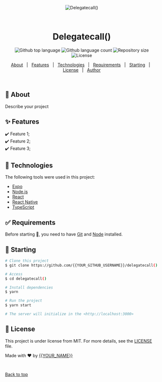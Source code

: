 <div align="center" id="top"> 
  <img src="./.github/app.gif" alt="Delegatecall()" />

  &#xa0;

  <!-- <a href="https://delegatecall().netlify.app">Demo</a> -->
</div>

<h1 align="center">Delegatecall()</h1>

<p align="center">
  <img alt="Github top language" src="https://img.shields.io/github/languages/top/PrakharSharma888/delegatecall()?color=56BEB8">

  <img alt="Github language count" src="https://img.shields.io/github/languages/count/{{YOUR_GITHUB_USERNAME}}/delegatecall()?color=56BEB8">

  <img alt="Repository size" src="https://img.shields.io/github/repo-size/{{YOUR_GITHUB_USERNAME}}/delegatecall()?color=56BEB8">

  <img alt="License" src="https://img.shields.io/github/license/{{YOUR_GITHUB_USERNAME}}/delegatecall()?color=56BEB8">

  <!-- <img alt="Github issues" src="https://img.shields.io/github/issues/{{YOUR_GITHUB_USERNAME}}/delegatecall()?color=56BEB8" /> -->

  <!-- <img alt="Github forks" src="https://img.shields.io/github/forks/{{YOUR_GITHUB_USERNAME}}/delegatecall()?color=56BEB8" /> -->

  <!-- <img alt="Github stars" src="https://img.shields.io/github/stars/{{YOUR_GITHUB_USERNAME}}/delegatecall()?color=56BEB8" /> -->
</p>

<!-- Status -->

<!-- <h4 align="center"> 
	🚧  Delegatecall() 🚀 Under construction...  🚧
</h4> 

<hr> -->

<p align="center">
  <a href="#dart-about">About</a> &#xa0; | &#xa0; 
  <a href="#sparkles-features">Features</a> &#xa0; | &#xa0;
  <a href="#rocket-technologies">Technologies</a> &#xa0; | &#xa0;
  <a href="#white_check_mark-requirements">Requirements</a> &#xa0; | &#xa0;
  <a href="#checkered_flag-starting">Starting</a> &#xa0; | &#xa0;
  <a href="#memo-license">License</a> &#xa0; | &#xa0;
  <a href="https://github.com/{{YOUR_GITHUB_USERNAME}}" target="_blank">Author</a>
</p>

<br>

## :dart: About ##

Describe your project

## :sparkles: Features ##

:heavy_check_mark: Feature 1;\
:heavy_check_mark: Feature 2;\
:heavy_check_mark: Feature 3;

## :rocket: Technologies ##

The following tools were used in this project:

- [Expo](https://expo.io/)
- [Node.js](https://nodejs.org/en/)
- [React](https://pt-br.reactjs.org/)
- [React Native](https://reactnative.dev/)
- [TypeScript](https://www.typescriptlang.org/)

## :white_check_mark: Requirements ##

Before starting :checkered_flag:, you need to have [Git](https://git-scm.com) and [Node](https://nodejs.org/en/) installed.

## :checkered_flag: Starting ##

```bash
# Clone this project
$ git clone https://github.com/{{YOUR_GITHUB_USERNAME}}/delegatecall()

# Access
$ cd delegatecall()

# Install dependencies
$ yarn

# Run the project
$ yarn start

# The server will initialize in the <http://localhost:3000>
```

## :memo: License ##

This project is under license from MIT. For more details, see the [LICENSE](LICENSE.md) file.


Made with :heart: by <a href="https://github.com/{{YOUR_GITHUB_USERNAME}}" target="_blank">{{YOUR_NAME}}</a>

&#xa0;

<a href="#top">Back to top</a>
